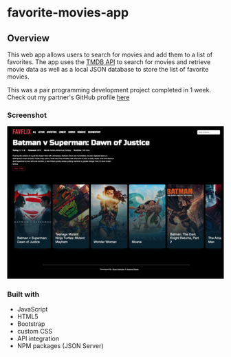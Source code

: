
# favorite-movies-app

## Overview
This web app allows users to search for movies and add them to a list of favorites. The app uses the [TMDB API](https://developer.themoviedb.org//) to search for movies and retrieve movie data as well as a local JSON database to store the list of favorite movies.

This was a pair programming development project completed in 1 week.
Check out my partner's GitHub profile [here](https://github.com/ryanhampton88)

### Screenshot

![](./img/favorite-movies-app-demo.png)


### Built with
- JavaScript
- HTML5
- Bootstrap
- custom CSS
- API integration
- NPM packages (JSON Server)




